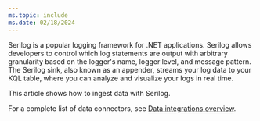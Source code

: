 ```yaml
---
ms.topic: include
ms.date: 02/18/2024
---
```


Serilog is a popular logging framework for .NET applications. Serilog allows developers to control which log statements are output with arbitrary granularity based on the logger's name, logger level, and message pattern. The Serilog sink, also known as an appender, streams your log data to your KQL table, where you can analyze and visualize your logs in real time.

This article shows how to ingest data with Serilog.

For a complete list of data connectors, see [Data integrations overview](../../integrate-data-overview.md).